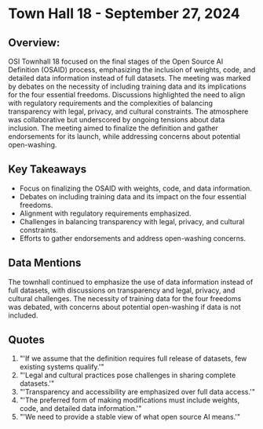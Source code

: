 # Town Hall 18 - September 27, 2024

## Overview:
OSI Townhall 18 focused on the final stages of the Open Source AI Definition (OSAID) process, emphasizing the inclusion of weights, code, and detailed data information instead of full datasets. The meeting was marked by debates on the necessity of including training data and its implications for the four essential freedoms. Discussions highlighted the need to align with regulatory requirements and the complexities of balancing transparency with legal, privacy, and cultural constraints. The atmosphere was collaborative but underscored by ongoing tensions about data inclusion. The meeting aimed to finalize the definition and gather endorsements for its launch, while addressing concerns about potential open-washing.

## Key Takeaways
- Focus on finalizing the OSAID with weights, code, and data information.
- Debates on including training data and its impact on the four essential freedoms.
- Alignment with regulatory requirements emphasized.
- Challenges in balancing transparency with legal, privacy, and cultural constraints.
- Efforts to gather endorsements and address open-washing concerns.

## Data Mentions
The townhall continued to emphasize the use of data information instead of full datasets, with discussions on transparency and legal, privacy, and cultural challenges. The necessity of training data for the four freedoms was debated, with concerns about potential open-washing if data is not included.

## Quotes
1. "'If we assume that the definition requires full release of datasets, few existing systems qualify.'"
2. "'Legal and cultural practices pose challenges in sharing complete datasets.'"
3. "'Transparency and accessibility are emphasized over full data access.'"
4. "'The preferred form of making modifications must include weights, code, and detailed data information.'"
5. "'We need to provide a stable view of what open source AI means.'"

